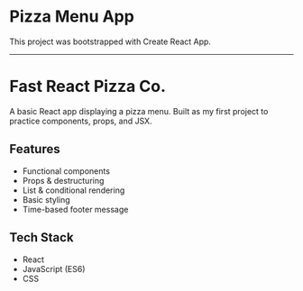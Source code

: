 # Pizza Menu App

This project was bootstrapped with Create React App.



---

# Fast React Pizza Co.

A basic React app displaying a pizza menu. Built as my first project to practice components, props, and JSX.

## Features

* Functional components
* Props & destructuring
* List & conditional rendering
* Basic styling
* Time-based footer message

## Tech Stack

* React
* JavaScript (ES6)
* CSS
